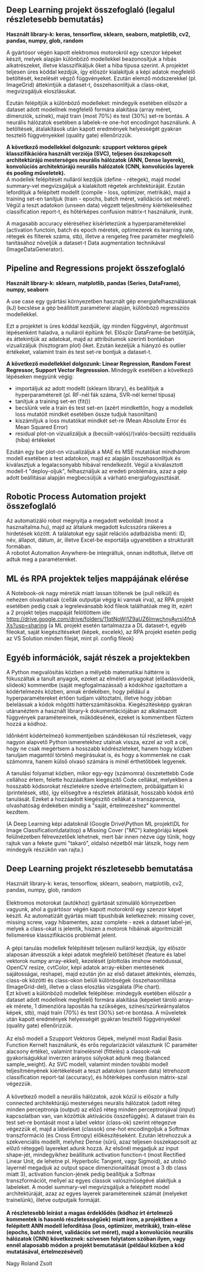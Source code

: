 Deep Learning projekt összefoglaló (legalul részletesebb bemutatás)
-----------------------------------
<b>Használt library-k: keras, tensorflow, sklearn, seaborn, matplotlib, cv2, pandas, numpy, glob, random </b>

A gyártósor végén kapott elektromos motorokról egy szenzor képeket készít, melyek alapján különböző modellekkel beazonosítjuk a hibás alkatrészeket, illetve klasszifikáljuk őket a hiba típusa szerint. A projektet teljesen üres kóddal kezdjük, így először kialakítjuk a képi adatok megfelelő betöltését, kezelését végző függvényeket. Ezután elemző módszerekkel (pl. ImageGrid) áttekintjük a dataset-t, összehasonlítjuk a class-okat, megvizsgáljuk eloszlásukat.

Ezután felépítjük a különböző modelleket: mindegyik esetében először a dataset adott modellnek megfelelő formára alakítása (array méret, dimenziók, színek), majd train (most 70%) és test (30%) set-re bontás. A neurális hálózatok esetében a labelek-re one-hot encodingot használunk. A betöltések, átalakítások után kapott eredmények helyességét gyakran tesztelő függvényekkel (quality gate) ellenőrizzük. <br>

<b>A következő modellekkel dolgozunk: szupport vektoros gépek klasszifikációra használt verziója (SVC), teljesen összekapcsolt architektúrájú mesterséges neurális hálózatok (ANN, Dense layerek), konvolúciós architektúrájú neurális hálózatok (CNN, konvolúciós layerek és pooling műveletek). </b> <br>
A modellek felépítését nulláról kezdjük (define - rétegek), majd model summary-vel megvizsgáljuk a kialakított régetek architektúráját. Ezután lefordítjuk a felépített modellt (compile - loss, optimizer, metrikák), majd a training set-en tanítjuk (train - epochs, batch méret, validációs set méret). Végül a teszt adatokon (unseen data) végzett teljesítmény kiértékeléséhez classification report-t, és hőtérképes confusion mátrix-t használunk, írunk. <br>

A magasabb accuracy eléréséhez kísérletezünk a hyperparaméterekkel (activation functoin, batch és epoch méretek, optimezerek és learning rate, rétegek és filterek száma, stb), illetve a rengeteg free paraméter megfelelő tanításához növeljük a dataset-t Data augmentation technikával (ImageDataGenerator).

Pipeline and Regressions projekt összefoglaló 
-----------------------------------
<b>Használt library-k: sklearn, matplotlib, pandas (Series, DataFrame), numpy, seaborn</b>

A use case egy gyártási környezetben használt gép energiafelhasználásnak (kJ) becslése a gép beállított paraméterei alapján, különböző regressziós modellekkel. <br>

Ezt a projektet is üres kóddal kezdjük, így minden függvényt, algoritmust lépésenként haladva, a nulláról építünk fel. Először DataFrame-be betöltjük, és áttekintjük az adatokat, majd az attribútumok szerinti bontásban vizualizáljuk (hisztogram plot) őket. Ezután kezeljük a hiányzó és outlier értékeket, valamint train és test set-re bontjuk a dataset-t.

<b>A következő modellekkel dolgozunk: Linear Regression, Random Forest Regressor, Support Vector Regresssion. </b> Mindegyik esetében a következő lépéseken megyünk végig: 
- importáljuk az adott modellt (sklearn library), és beállítjuk a hyperparamétereit (pl. RF-nél fák száma, SVR-nél kernel típusa)
- tanítjuk a training set-en (fit()) 
- becslünk vele a train és test set-en (azért mindkettőn, hogy a modellek loss mutatóit mindkét esetében össze tudjuk hasonlítani)
- kiszámítjuk a loss mutatókat mindkét set-re (Mean Absolute Error és Mean Squared Error)
- residual plot-on vizualizáljuk a (becsült-valós)/(valós-becsült) reziduális (hiba) értékeket

Ezután egy bar plot-on vizualizáljuk a MAE és MSE mutatókat mindhárom modell esetében a test adatokon, majd ez alapján összehasonlítjuk és kiválasztjuk a legalacsonyabb hibával rendelkezőt. Végül a kiválasztott modell-t "deploy-oljuk", felhasználjuk az eredeti problémára, azaz a gép adott beállításai alapján megbecsüljük a várható energiafogyasztását. 


Robotic Process Automation projekt összefoglaló
-----------------------------------
Az automatizáló robot megnyitja a megadott weboldalt (most a hasznaltalma.hu), majd az általunk megadott kulcsszóra rákeres a hirdetések között. A találatokat egy saját relációs adatbázisba menti: ID, név, állapot, dátum, ár, illetve Excel-be exportálja ugyanebben a strukturált formában. <br>
A robotot Automation Anywhere-be integráltuk, onnan indítottuk, illetve ott adtuk meg a paramétereket.

ML és RPA projektek teljes mappájának elérése
-----------------------------------
A Notebook-ok nagy méretük miatt lassan töltenek be (pull nélkül) és nehezen olvashatóak (cellák outputjai végig ki vannak írva),
az RPA projekt esetében pedig csak a legrelevánsabb kód fileok találhatóak meg itt, ezért    
a 2 projekt teljes mappáját felötlöttem ide:
https://drive.google.com/drive/folders/11qtNoWj1Z9aUZ6ImwchnyAyrsl4fnAXs?usp=sharing
(a ML projekt esetén tartalmazza a DL dataset-t, egyéb fileokat, saját kiegészítéseket (képek, excelek), 
az RPA projekt esetén pedig az VS Solution minden fileját, mint pl. config fileok)


Egyéb információk, saját részek a projektekben
-----------------------------------
A Python megvalósítás közben a mélyebb matematikai háttérre is fókuszáltak a tanult anyagok, ezeket az elméleti anyagokat (előadásvideók, slideok) kommentbe (saját megfogalmazással) a kódokhoz igazítottam a kódértelmezés közben, annak érdekében, hogy például a hyperparamétereket értően tudjam változtatni, illetve hogy jobban belelássak a kódok mögötti háttérszámításokba. Kiegészítésképp gyakran utánanéztem a használt library-k dokumentációjában az alkalmazott függvények paramétereinek, működésének, ezeket is kommentben fűztem hozzá a kódhoz.

Időnként kódértelmező kommentjeiben szándékosan túl részletesek, vagy nagyon alapvető Python ismeretekhez utalnak vissza, ezzel az volt a cél, hogy ne csak megértsem a hosszabb kódrészleteket, hanem hogy közben tanuljam magamtól történő megírásukat is, és hogy a kommentek ne csak számomra, hanem külső olvasó számára is minél érthetőbbek legyenek.

A tanulási folyamat közben, mikor egy-egy (számomra) összetettebb Code cellához értem, felette hozzáadtam kiegészítő Code cellákat, melyekben a hosszabb kódsorokat részletekre szedve értelmeztem, próbálgattam ki (printelések, stb), így elősegítve a részletek átlátását, hosszabb kódok értő tanulását. Ezeket a hozzáadott kiegészítő cellákat a transzparencia, olvashatóság érdekében mindig a "saját, értelmezéshez" kommenttel kezdtem.

(A Deep Learning képi adatoknál (Google Drive\Python ML projekt\DL for Image Classification\data\top) a Missing Cover ("_MC_") kategóriájú képek felülnézetben félrevezetőek lehetnek, mert bár innen nézve úgy tűnik, hogy rajtuk van a fekete gumi "takaró", oldalsó nézetből már látszik, hogy nem mindegyik részükön van rajta.)

Deep Learning projekt részletesebb bemutatása
-----------------------------------
Használt library-k: keras, tensorflow, sklearn, seaborn, matplotlib, cv2, pandas, numpy, glob, random <br> <br>
Elektromos motorokat (autókhoz) gyártását szimuláló környezetben vagyunk, ahol a gyártósor végén kapott motorokról egy szenzor képet készít. Az automatizált gyártás miatt típushibák keletkeznek: missing cover, missing screw, vagy hibamentes, azaz complete - ezek a dataset label-jei, melyek a class-okat is jelentik, hiszen a motorok hibáinak algoritmizált felismerése klasszifikációs problémát jelent.<br><br>
A gépi tanulás modellek felépítését teljesen nulláról kezdjük, így először alaposan átvesszük a képi adatok megfelelő betöltését (feature és label vektorok numpy array-ekkel), kezelését (plottolás imshow metódussal, OpenCV resize, cvtColor, képi adatok array-ekben mentésének sajátosságai, reshape), majd ezután jön az első dataset áttekintés, elemzés, class-ok közötti és class-okon belüli különbségek összehasonlítása (ImageGrid-del), illetve a class eloszlás vizsgálata (Pie chart). <br>
Ezt követi a különböző modellek felépítése: mindegyik esetében először a dataset adott modellnek megfelelő formára alakítása (képeket tároló array-ek mérete, 1 dimenzióra laposítás ha szükséges, színes/szürkeárnyalatos képek, stb), majd train (70%) és test (30%) set-re bontása. A műveletek után kapott eredmények helyességét gyakran tesztelő függvényekkel (quality gate) ellenőrizzük. <br><br>
Az első modell a Szupport Vektoros Gépek, melynél most Radial Basis Function Kernelt használunk, és erős regularizációt választunk (C paraméter alacsony értéke), valamint trainelésnél (fittelés) a classok-nak gyakoriságukkal inverzen arányos súlyokat adunk meg (balanced sample_weight). Az SVC modell, valamint minden további modell teljesítményének kiértékelését a teszt adatokon (unseen data) létrehozott classification report-tal (accuracy), és hőtérképes confusion mátrix-szal végezzük.
<br><br>
A következő modell a neurális hálózatok, azok közül is először a fully connected architektúrájú mesterséges neurális hálózatok (adott réteg minden perceptronja (output) az előző réteg minden perceptronjával (input) kapcsolatban van, van közöttük aktivációs összefüggés). A dataset train és test set-re bontását most a label vektor (class-ok) szerint rétegezve végezzük el, majd a labeleket (classok) one-hot encodingoljuk a Softmax transzformáció (és Cross Entropy) előkészítéseként. Ezután létrehozzuk a szekvenciális modellt, melyhez Dense (sűrű, azaz teljesen összekapcsolt az előző réteggel) layereket adunk hozzá. Az elsőnél megadjuk az input shape-jét, mindegyikhez beállítunk activation function-t (most Rectified Linear Unit, de lehetne pl. Hyperbolic Tangent, vagy Sigmoid), az utolsó layernél megadjuk az output space dimenzionalitását (most a 3 db class miatt 3), activation funcion-jének pedig beállítjuk a Softmax transzformációt, mellyel az egyes classok valószínűségévé alakítjuk a labeleket. A model summary-vel megvizsgáljuk a felépített model architektúráját, azaz az egyes layerek paramétereinek számát (melyeket trainelünk), illetve outputjaik formáját.<br><br>
<b> A részletesebb leírást a magas érdeklődés (kódhoz írt értelmező kommentek is hasonló részletességűek) miatt írom, a projektben a felépített ANN modell lefordítása (loss, optimizer, metrikák), train-elése (epochs, batch méret, validációs set méret), majd a konvolúciós neurális hálózatok (CNN) következnek: szívesen folytatom szóban ilyen, vagy ennél alaposabb módon a projekt bemutatását (például közben a kód mutatásával, értelmezésével) </b><br>
 
Nagy Roland Zsolt

